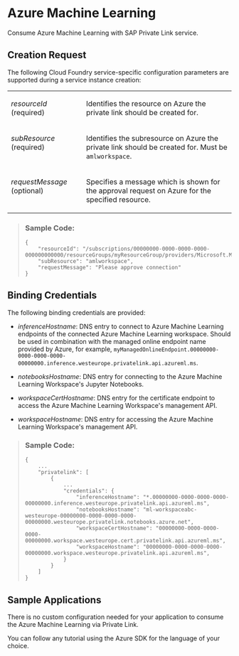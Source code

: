 <!-- loio3421f1fc47254c8187c31ba2a2d7d0aa -->

# Azure Machine Learning

Consume Azure Machine Learning with SAP Private Link service.



<a name="loio3421f1fc47254c8187c31ba2a2d7d0aa__section_p4x_qvv_fwb"/>

## Creation Request

The following Cloud Foundry service-specific configuration parameters are supported during a service instance creation:


<table>
<tr>
<td valign="top">

*resourceId* \(required\)



</td>
<td valign="top">

Identifies the resource on Azure the private link should be created for.



</td>
</tr>
<tr>
<td valign="top">

*subResource* \(required\)



</td>
<td valign="top">

Identifies the subresource on Azure the private link should be created for. Must be `amlworkspace`.



</td>
</tr>
<tr>
<td valign="top">

*requestMessage* \(optional\)



</td>
<td valign="top">

Specifies a message which is shown for the approval request on Azure for the specified resource.



</td>
</tr>
</table>

> ### Sample Code:  
> ```
> {
>     "resourceId": "/subscriptions/00000000-0000-0000-0000-000000000000/resourceGroups/myResourceGroup/providers/Microsoft.MachineLearningServices/workspaces/myAmlWorkspace",
>     "subResource": "amlworkspace",
>     "requestMessage": "Please approve connection"
> }
> ```



<a name="loio3421f1fc47254c8187c31ba2a2d7d0aa__section_es3_gwv_fwb"/>

## Binding Credentials

The following binding credentials are provided:

-   *inferenceHostname*: DNS entry to connect to Azure Machine Learning endpoints of the connected Azure Machine Learning workspace. Should be used in combination with the managed online endpoint name provided by Azure, for example, `myManagedOnlineEndpoint.00000000-0000-0000-0000-00000000.inference.westeurope.privatelink.api.azureml.ms`.

-   *notebooksHostname*: DNS entry for connecting to the Azure Machine Learning Workspace's Jupyter Notebooks.

-   *workspaceCertHostname*: DNS entry for the certificate endpoint to access the Azure Machine Learning Workspace's management API.

-   *workspaceHostname*: DNS entry for accessing the Azure Machine Learning Workspace's management API.


> ### Sample Code:  
> ```
> {
>     ...
>     "privatelink": [
>         {
>             ...
>             "credentials": {
>                 "inferenceHostname": "*.00000000-0000-0000-0000-00000000.inference.westeurope.privatelink.api.azureml.ms",
>                 "notebooksHostname": "ml-workspaceabc-westeurope-00000000-0000-0000-0000-00000000.westeurope.privatelink.notebooks.azure.net",
>                 "workspaceCertHostname": "00000000-0000-0000-0000-00000000.workspace.westeurope.cert.privatelink.api.azureml.ms",
>                 "workspaceHostname": "00000000-0000-0000-0000-00000000.workspace.westeurope.privatelink.api.azureml.ms",
>             }
>         }
>     ]
> }
> ```



<a name="loio3421f1fc47254c8187c31ba2a2d7d0aa__section_vcc_wwv_fwb"/>

## Sample Applications

There is no custom configuration needed for your application to consume the Azure Machine Learning via Private Link.

You can follow any tutorial using the Azure SDK for the language of your choice.

